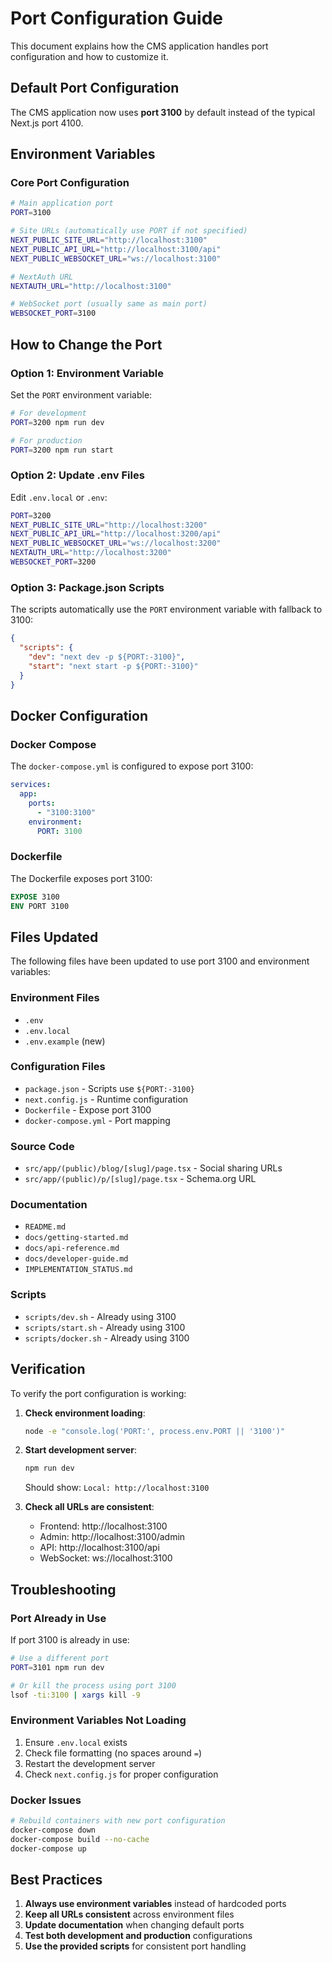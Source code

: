 # Port Configuration Guide

This document explains how the CMS application handles port configuration and how to customize it.

## Default Port Configuration

The CMS application now uses **port 3100** by default instead of the typical Next.js port 4100.

## Environment Variables

### Core Port Configuration

```bash
# Main application port
PORT=3100

# Site URLs (automatically use PORT if not specified)
NEXT_PUBLIC_SITE_URL="http://localhost:3100"
NEXT_PUBLIC_API_URL="http://localhost:3100/api"
NEXT_PUBLIC_WEBSOCKET_URL="ws://localhost:3100"

# NextAuth URL
NEXTAUTH_URL="http://localhost:3100"

# WebSocket port (usually same as main port)
WEBSOCKET_PORT=3100
```

## How to Change the Port

### Option 1: Environment Variable

Set the `PORT` environment variable:

```bash
# For development
PORT=3200 npm run dev

# For production
PORT=3200 npm run start
```

### Option 2: Update .env Files

Edit `.env.local` or `.env`:

```bash
PORT=3200
NEXT_PUBLIC_SITE_URL="http://localhost:3200"
NEXT_PUBLIC_API_URL="http://localhost:3200/api"
NEXT_PUBLIC_WEBSOCKET_URL="ws://localhost:3200"
NEXTAUTH_URL="http://localhost:3200"
WEBSOCKET_PORT=3200
```

### Option 3: Package.json Scripts

The scripts automatically use the `PORT` environment variable with fallback to 3100:

```json
{
  "scripts": {
    "dev": "next dev -p ${PORT:-3100}",
    "start": "next start -p ${PORT:-3100}"
  }
}
```

## Docker Configuration

### Docker Compose

The `docker-compose.yml` is configured to expose port 3100:

```yaml
services:
  app:
    ports:
      - "3100:3100"
    environment:
      PORT: 3100
```

### Dockerfile

The Dockerfile exposes port 3100:

```dockerfile
EXPOSE 3100
ENV PORT 3100
```

## Files Updated

The following files have been updated to use port 3100 and environment variables:

### Environment Files

- `.env`
- `.env.local`
- `.env.example` (new)

### Configuration Files

- `package.json` - Scripts use `${PORT:-3100}`
- `next.config.js` - Runtime configuration
- `Dockerfile` - Expose port 3100
- `docker-compose.yml` - Port mapping

### Source Code

- `src/app/(public)/blog/[slug]/page.tsx` - Social sharing URLs
- `src/app/(public)/p/[slug]/page.tsx` - Schema.org URL

### Documentation

- `README.md`
- `docs/getting-started.md`
- `docs/api-reference.md`
- `docs/developer-guide.md`
- `IMPLEMENTATION_STATUS.md`

### Scripts

- `scripts/dev.sh` - Already using 3100
- `scripts/start.sh` - Already using 3100
- `scripts/docker.sh` - Already using 3100

## Verification

To verify the port configuration is working:

1. **Check environment loading**:

   ```bash
   node -e "console.log('PORT:', process.env.PORT || '3100')"
   ```

2. **Start development server**:

   ```bash
   npm run dev
   ```

   Should show: `Local: http://localhost:3100`

3. **Check all URLs are consistent**:
   - Frontend: http://localhost:3100
   - Admin: http://localhost:3100/admin
   - API: http://localhost:3100/api
   - WebSocket: ws://localhost:3100

## Troubleshooting

### Port Already in Use

If port 3100 is already in use:

```bash
# Use a different port
PORT=3101 npm run dev

# Or kill the process using port 3100
lsof -ti:3100 | xargs kill -9
```

### Environment Variables Not Loading

1. Ensure `.env.local` exists
2. Check file formatting (no spaces around `=`)
3. Restart the development server
4. Check `next.config.js` for proper configuration

### Docker Issues

```bash
# Rebuild containers with new port configuration
docker-compose down
docker-compose build --no-cache
docker-compose up
```

## Best Practices

1. **Always use environment variables** instead of hardcoded ports
2. **Keep all URLs consistent** across environment files
3. **Update documentation** when changing default ports
4. **Test both development and production** configurations
5. **Use the provided scripts** for consistent port handling
